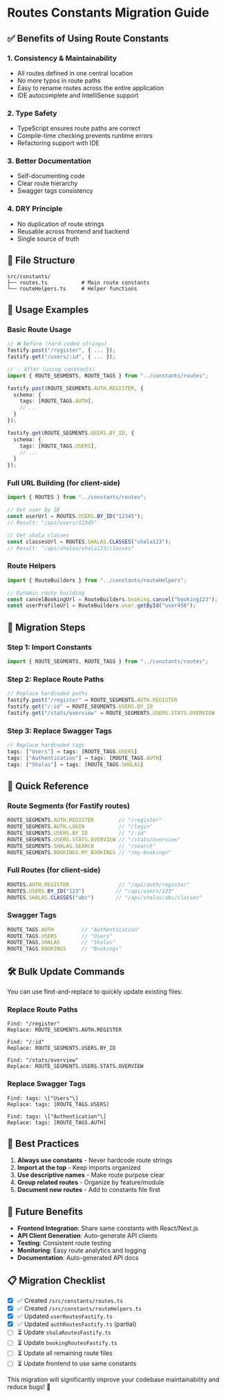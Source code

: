 # Routes Constants Migration Guide

## ✅ Benefits of Using Route Constants

### 1. **Consistency & Maintainability**
- All routes defined in one central location
- No more typos in route paths
- Easy to rename routes across the entire application
- IDE autocomplete and IntelliSense support

### 2. **Type Safety**
- TypeScript ensures route paths are correct
- Compile-time checking prevents runtime errors
- Refactoring support with IDE

### 3. **Better Documentation**
- Self-documenting code
- Clear route hierarchy
- Swagger tags consistency

### 4. **DRY Principle**
- No duplication of route strings
- Reusable across frontend and backend
- Single source of truth

## 📁 File Structure

```
src/constants/
├── routes.ts           # Main route constants
└── routeHelpers.ts     # Helper functions
```

## 🚀 Usage Examples

### Basic Route Usage

```typescript
// ❌ Before (hard-coded strings)
fastify.post("/register", { ... });
fastify.get("/users/:id", { ... });

// ✅ After (using constants)
import { ROUTE_SEGMENTS, ROUTE_TAGS } from "../constants/routes";

fastify.post(ROUTE_SEGMENTS.AUTH.REGISTER, {
  schema: {
    tags: [ROUTE_TAGS.AUTH],
    // ...
  }
});

fastify.get(ROUTE_SEGMENTS.USERS.BY_ID, {
  schema: {
    tags: [ROUTE_TAGS.USERS],
    // ...
  }
});
```

### Full URL Building (for client-side)

```typescript
import { ROUTES } from "../constants/routes";

// Get user by ID
const userUrl = ROUTES.USERS.BY_ID("12345");
// Result: "/api/users/12345"

// Get shala classes
const classesUrl = ROUTES.SHALAS.CLASSES("shala123");
// Result: "/api/shalas/shala123/classes"
```

### Route Helpers

```typescript
import { RouteBuilders } from "../constants/routeHelpers";

// Dynamic route building
const cancelBookingUrl = RouteBuilders.booking.cancel("booking123");
const userProfileUrl = RouteBuilders.user.getById("user456");
```

## 🔄 Migration Steps

### Step 1: Import Constants
```typescript
import { ROUTE_SEGMENTS, ROUTE_TAGS } from "../constants/routes";
```

### Step 2: Replace Route Paths
```typescript
// Replace hardcoded paths
fastify.post("/register" → ROUTE_SEGMENTS.AUTH.REGISTER
fastify.get("/:id" → ROUTE_SEGMENTS.USERS.BY_ID
fastify.get("/stats/overview" → ROUTE_SEGMENTS.USERS.STATS.OVERVIEW
```

### Step 3: Replace Swagger Tags
```typescript
// Replace hardcoded tags
tags: ["Users"] → tags: [ROUTE_TAGS.USERS]
tags: ["Authentication"] → tags: [ROUTE_TAGS.AUTH]
tags: ["Shalas"] → tags: [ROUTE_TAGS.SHALAS]
```

## 📝 Quick Reference

### Route Segments (for Fastify routes)
```typescript
ROUTE_SEGMENTS.AUTH.REGISTER        // "/register"
ROUTE_SEGMENTS.AUTH.LOGIN           // "/login"
ROUTE_SEGMENTS.USERS.BY_ID          // "/:id"
ROUTE_SEGMENTS.USERS.STATS.OVERVIEW // "/stats/overview"
ROUTE_SEGMENTS.SHALAS.SEARCH        // "/search"
ROUTE_SEGMENTS.BOOKINGS.MY_BOOKINGS // "/my-bookings"
```

### Full Routes (for client-side)
```typescript
ROUTES.AUTH.REGISTER                // "/api/auth/register"
ROUTES.USERS.BY_ID("123")          // "/api/users/123"
ROUTES.SHALAS.CLASSES("abc")       // "/api/shalas/abc/classes"
```

### Swagger Tags
```typescript
ROUTE_TAGS.AUTH         // "Authentication"
ROUTE_TAGS.USERS        // "Users"
ROUTE_TAGS.SHALAS       // "Shalas"
ROUTE_TAGS.BOOKINGS     // "Bookings"
```

## 🛠️ Bulk Update Commands

You can use find-and-replace to quickly update existing files:

### Replace Route Paths
```regex
Find: "/register"
Replace: ROUTE_SEGMENTS.AUTH.REGISTER

Find: "/:id"
Replace: ROUTE_SEGMENTS.USERS.BY_ID

Find: "/stats/overview"
Replace: ROUTE_SEGMENTS.USERS.STATS.OVERVIEW
```

### Replace Swagger Tags
```regex
Find: tags: \["Users"\]
Replace: tags: [ROUTE_TAGS.USERS]

Find: tags: \["Authentication"\]
Replace: tags: [ROUTE_TAGS.AUTH]
```

## 🎯 Best Practices

1. **Always use constants** - Never hardcode route strings
2. **Import at the top** - Keep imports organized
3. **Use descriptive names** - Make route purpose clear
4. **Group related routes** - Organize by feature/module
5. **Document new routes** - Add to constants file first

## 🔮 Future Benefits

- **Frontend Integration**: Share same constants with React/Next.js
- **API Client Generation**: Auto-generate API clients
- **Testing**: Consistent route testing
- **Monitoring**: Easy route analytics and logging
- **Documentation**: Auto-generated API docs

## 📋 Migration Checklist

- [x] ✅ Created `/src/constants/routes.ts`
- [x] ✅ Created `/src/constants/routeHelpers.ts`
- [x] ✅ Updated `userRoutesFastify.ts`
- [x] ✅ Updated `authRoutesFastify.ts` (partial)
- [ ] ⏳ Update `shalaRoutesFastify.ts`
- [ ] ⏳ Update `bookingRoutesFastify.ts`
- [ ] ⏳ Update all remaining route files
- [ ] ⏳ Update frontend to use same constants

This migration will significantly improve your codebase maintainability and reduce bugs! 🚀
